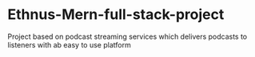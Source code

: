 # Ethnus-Mern-full-stack-project
Project based on podcast streaming services which delivers podcasts to listeners with ab easy to use platform
